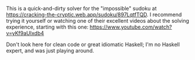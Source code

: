 This is a quick-and-dirty solver for the "impossible" sudoku at
https://cracking-the-cryptic.web.app/sudoku/897LqtfTQD.  I recommend trying it
yourself or watching one of their excellent videos about the solving experience,
starting with this one: https://www.youtube.com/watch?v=yKf9aUIxdb4

Don't look here for clean code or great idiomatic Haskell; I'm no Haskell
expert, and was just playing around.
